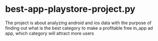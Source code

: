# best-app-playstore-project.py
The project is about analyzing android and ios data with the purpose of finding out what is the best category to make a profitable free in_app ad app, which category will attract more users
